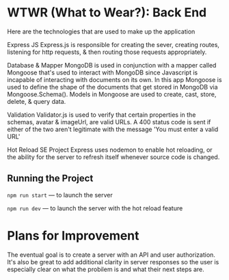 # WTWR (What to Wear?): Back End

Here are the technologies that are used to make up the application

Express JS Express.js is responsible for creating the sever, creating routes, listening for http requests, & then routing those requests appropriately.

Database & Mapper MongoDB is used in conjunction with a mapper called Mongoose that's used to interact with MongoDB since Javascript is incapable of interacting with documents on its own. In this app Mongoose is used to define the shape of the documents that get stored in MongoDB via Mongoose.Schema(). Models in Mongoose are used to create, cast, store, delete, & query data.

Validation Validator.js is used to verify that certain properties in the schemas, avatar & imageUrl, are valid URLs. A 400 status code is sent if either of the two aren't legitimate with the message 'You must enter a valid URL'

Hot Reload SE Project Express uses nodemon to enable hot reloading, or the ability for the server to refresh itself whenever source code is changed.

## Running the Project

`npm run start` — to launch the server

`npm run dev` — to launch the server with the hot reload feature

# Plans for Improvement

The eventual goal is to create a server with an API and user authorization. It's also be great to add additional clarity in server responses so the user is especially clear on what the probilem is and what their next steps are.
